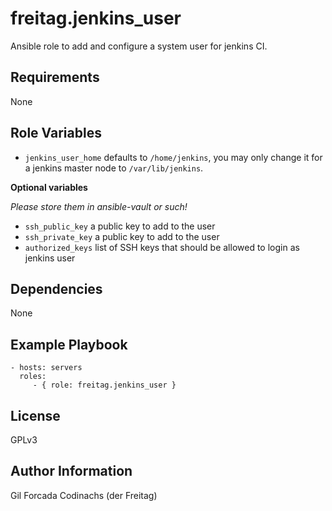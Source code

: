 freitag.jenkins_user
====================
Ansible role to add and configure a system user for jenkins CI.

Requirements
------------
None

Role Variables
--------------
- ``jenkins_user_home`` defaults to ``/home/jenkins``, you may only change it for a jenkins master node to ``/var/lib/jenkins``.

**Optional variables**

*Please store them in ansible-vault or such!*

- ``ssh_public_key`` a public key to add to the user
- ``ssh_private_key`` a public key to add to the user
- ``authorized_keys`` list of SSH keys that should be allowed to login as jenkins user

Dependencies
------------
None

Example Playbook
----------------
    - hosts: servers
      roles:
         - { role: freitag.jenkins_user }

License
-------
GPLv3

Author Information
------------------
Gil Forcada Codinachs (der Freitag)
